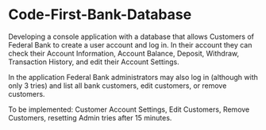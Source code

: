 # Code-First-Bank-Database



Developing a console application with a database that allows Customers of Federal Bank to create a user account and log in. In their account they can check their Account Information, Account Balance, Deposit, Withdraw, Transaction History, and edit their Account Settings.

In the application Federal Bank administrators may also log in (although with only 3 tries) and list all bank customers, edit customers, or remove customers.


To be implemented: Customer Account Settings, Edit Customers, Remove Customers, resetting Admin tries after 15 minutes.
